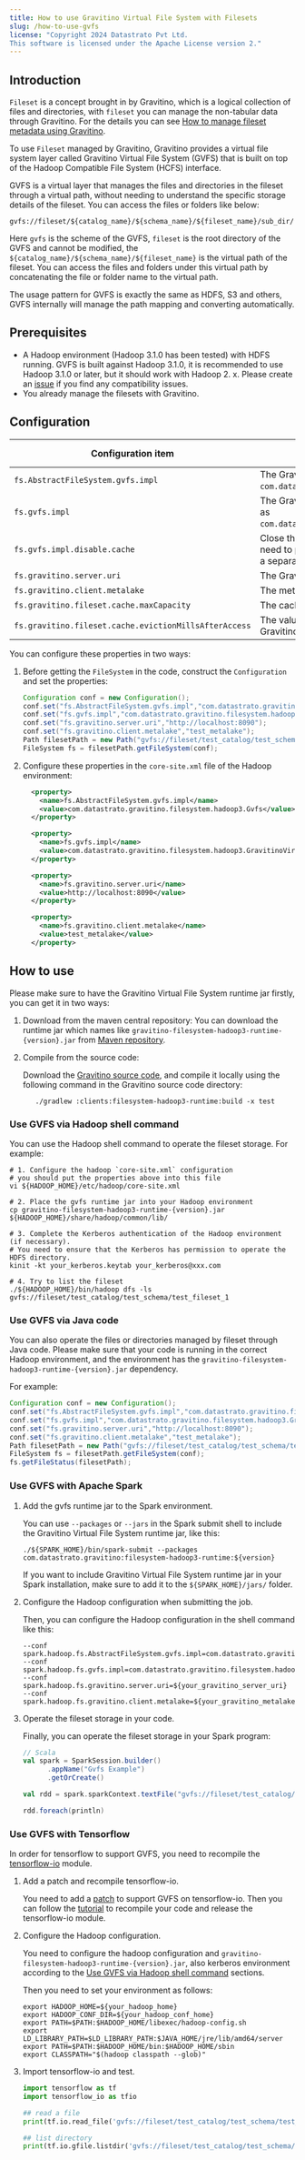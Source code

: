 ```yaml
---
title: How to use Gravitino Virtual File System with Filesets
slug: /how-to-use-gvfs
license: "Copyright 2024 Datastrato Pvt Ltd.
This software is licensed under the Apache License version 2."
---
```


## Introduction

`Fileset` is a concept brought in by Gravitino, which is a logical collection of files and
directories, with `fileset` you can manage the non-tabular data through Gravitino. For the
details you can see [How to manage fileset metadata using Gravitino](./manage-fileset-metadata-using-gravitino.md).

To use `Fileset` managed by Gravitino, Gravitino provides a virtual file system layer called
Gravitino Virtual File System (GVFS) that is built on top of the Hadoop Compatible File System
(HCFS) interface.

GVFS is a virtual layer that manages the files and directories in the fileset through a virtual
path, without needing to understand the specific storage details of the fileset. You can access
the files or folders like below:

```text
gvfs://fileset/${catalog_name}/${schema_name}/${fileset_name}/sub_dir/
```

Here `gvfs` is the scheme of the GVFS, `fileset` is the root directory of the GVFS and cannot be
modified, the `${catalog_name}/${schema_name}/${fileset_name}` is the virtual path of the fileset.
You can access the files and folders under this virtual path by concatenating the file or folder
name to the virtual path.

The usage pattern for GVFS is exactly the same as HDFS, S3 and others, GVFS internally will manage
the path mapping and converting automatically.

## Prerequisites

+ A Hadoop environment (Hadoop 3.1.0 has been tested) with HDFS running. GVFS is built against
  Hadoop 3.1.0, it is recommended to use Hadoop 3.1.0 or later, but it should work with Hadoop 2.
  x. Please create an [issue](https://www.github.com/datastrato/gravitino/issues) if you find any
  compatibility issues.
+ You already manage the filesets with Gravitino.

## Configuration

| Configuration item                                    | Description                                                                                                                                                                                       | Default value | Required | Since version |
|-------------------------------------------------------|---------------------------------------------------------------------------------------------------------------------------------------------------------------------------------------------------|---------------|----------|---------------|
| `fs.AbstractFileSystem.gvfs.impl`                     | The Gravitino Virtual File System abstract class. Please configure it as `com.datastrato.gravitino.filesystem.hadoop3.Gvfs`.                                                                      | (none)        | Yes      | 0.5.0         |
| `fs.gvfs.impl`                                        | The Gravitino Virtual File System implementation class. Please configure it as `com.datastrato.gravitino.filesystem.hadoop3.GravitinoVirtualFileSystem`.                                          | (none)        | Yes      | 0.5.0         |
| `fs.gvfs.impl.disable.cache`                          | Close the Gravitino Virtual File System cache in Hadoop environment. If you need to proxy multi-user operations, please set this value to `true` and create a separate File System for each user. | `false`       | No       | 0.5.0         |
| `fs.gravitino.server.uri`                             | The Gravitino server uri which gvfs needs to load the fileset meta.                                                                                                                               | (none)        | Yes      | 0.5.0         |
| `fs.gravitino.client.metalake`                        | The metalake which fileset belongs.                                                                                                                                                               | (none)        | Yes      | 0.5.0         |
| `fs.gravitino.fileset.cache.maxCapacity`              | The cache capacity in the Gravitino Virtual File System.                                                                                                                                          | `20`          | No       | 0.5.0         |
| `fs.gravitino.fileset.cache.evictionMillsAfterAccess` | The value of time that the cache evicts the element after access in the Gravitino Virtual File System. The value is in `milliseconds`.                                                            | `300000`      | No       | 0.5.0         |

You can configure these properties in two ways:

1. Before getting the `FileSystem` in the code, construct the `Configuration` and set the properties:

    ```java
    Configuration conf = new Configuration();
    conf.set("fs.AbstractFileSystem.gvfs.impl","com.datastrato.gravitino.filesystem.hadoop3.Gvfs");
    conf.set("fs.gvfs.impl","com.datastrato.gravitino.filesystem.hadoop3.GravitinoVirtualFileSystem");
    conf.set("fs.gravitino.server.uri","http://localhost:8090");
    conf.set("fs.gravitino.client.metalake","test_metalake");
    Path filesetPath = new Path("gvfs://fileset/test_catalog/test_schema/test_fileset_1");
    FileSystem fs = filesetPath.getFileSystem(conf);
    ```

2. Configure these properties in the `core-site.xml` file of the Hadoop environment:

    ```xml
      <property>
        <name>fs.AbstractFileSystem.gvfs.impl</name>
        <value>com.datastrato.gravitino.filesystem.hadoop3.Gvfs</value>
      </property>

      <property>
        <name>fs.gvfs.impl</name>
        <value>com.datastrato.gravitino.filesystem.hadoop3.GravitinoVirtualFileSystem</value>
      </property>

      <property>
        <name>fs.gravitino.server.uri</name>
        <value>http://localhost:8090</value>
      </property>

      <property>
        <name>fs.gravitino.client.metalake</name>
        <value>test_metalake</value>
      </property>
    ```

## How to use

Please make sure to have the Gravitino Virtual File System runtime jar firstly, you can get it in
two ways:

1. Download from the maven central repository: You can download the runtime jar which names like
   `gravitino-filesystem-hadoop3-runtime-{version}.jar` from [Maven repository](https://mvnrepository.com/).
2. Compile from the source code:

   Download the [Gravitino source code](https://github.com/datastrato/gravitino), and compile it
   locally using the following command in the Gravitino source code directory:

    ```shell
       ./gradlew :clients:filesystem-hadoop3-runtime:build -x test
    ```

### Use GVFS via Hadoop shell command

You can use the Hadoop shell command to operate the fileset storage. For example:

```shell
# 1. Configure the hadoop `core-site.xml` configuration
# you should put the properties above into this file
vi ${HADOOP_HOME}/etc/hadoop/core-site.xml

# 2. Place the gvfs runtime jar into your Hadoop environment
cp gravitino-filesystem-hadoop3-runtime-{version}.jar ${HADOOP_HOME}/share/hadoop/common/lib/

# 3. Complete the Kerberos authentication of the Hadoop environment (if necessary).
# You need to ensure that the Kerberos has permission to operate the HDFS directory.
kinit -kt your_kerberos.keytab your_kerberos@xxx.com

# 4. Try to list the fileset
./${HADOOP_HOME}/bin/hadoop dfs -ls gvfs://fileset/test_catalog/test_schema/test_fileset_1
```

### Use GVFS via Java code

You can also operate the files or directories managed by fileset through Java code.
Please make sure that your code is running in the correct Hadoop environment, and the environment
has the `gravitino-filesystem-hadoop3-runtime-{version}.jar` dependency.

For example:

```java
Configuration conf = new Configuration();
conf.set("fs.AbstractFileSystem.gvfs.impl","com.datastrato.gravitino.filesystem.hadoop3.Gvfs");
conf.set("fs.gvfs.impl","com.datastrato.gravitino.filesystem.hadoop3.GravitinoVirtualFileSystem");
conf.set("fs.gravitino.server.uri","http://localhost:8090");
conf.set("fs.gravitino.client.metalake","test_metalake");
Path filesetPath = new Path("gvfs://fileset/test_catalog/test_schema/test_fileset_1");
FileSystem fs = filesetPath.getFileSystem(conf);
fs.getFileStatus(filesetPath);
```

### Use GVFS with Apache Spark

1. Add the gvfs runtime jar to the Spark environment.

    You can use `--packages` or `--jars` in the Spark submit shell to include the Gravitino Virtual
    File System runtime jar, like this:

    ```shell
    ./${SPARK_HOME}/bin/spark-submit --packages com.datastrato.gravitino:filesystem-hadoop3-runtime:${version}
    ```

    If you want to include Gravitino Virtual File System runtime jar in your Spark installation,
    make sure to add it to the `${SPARK_HOME}/jars/` folder.

2. Configure the Hadoop configuration when submitting the job.

    Then, you can configure the Hadoop configuration in the shell command like this:

    ```shell
    --conf spark.hadoop.fs.AbstractFileSystem.gvfs.impl=com.datastrato.gravitino.filesystem.hadoop3.Gvfs
    --conf spark.hadoop.fs.gvfs.impl=com.datastrato.gravitino.filesystem.hadoop3.GravitinoVirtualFileSystem
    --conf spark.hadoop.fs.gravitino.server.uri=${your_gravitino_server_uri}
    --conf spark.hadoop.fs.gravitino.client.metalake=${your_gravitino_metalake}
    ```

3. Operate the fileset storage in your code.

    Finally, you can operate the fileset storage in your Spark program:

    ```scala
    // Scala
    val spark = SparkSession.builder()
          .appName("Gvfs Example")
          .getOrCreate()

    val rdd = spark.sparkContext.textFile("gvfs://fileset/test_catalog/test_schema/test_fileset_1")

    rdd.foreach(println)
    ```


### Use GVFS with Tensorflow

In order for tensorflow to support GVFS, you need to recompile the [tensorflow-io](https://github.com/tensorflow/io) module.

1. Add a patch and recompile tensorflow-io.

    You need to add a [patch](https://github.com/tensorflow/io/pull/1970) to support GVFS on
    tensorflow-io. Then you can follow the [tutorial](https://github.com/tensorflow/io/blob/master/docs/development.md)
    to recompile your code and release the tensorflow-io module.

2. Configure the Hadoop configuration.

   You need to configure the hadoop configuration and `gravitino-filesystem-hadoop3-runtime-{version}.jar`,
   also kerberos environment according to the [Use GVFS via Hadoop shell command](#use-gvfs-via-hadoop-shell-command) sections.

   Then you need to set your environment as follows:

   ```shell
   export HADOOP_HOME=${your_hadoop_home}
   export HADOOP_CONF_DIR=${your_hadoop_conf_home}
   export PATH=$PATH:$HADOOP_HOME/libexec/hadoop-config.sh
   export LD_LIBRARY_PATH=$LD_LIBRARY_PATH:$JAVA_HOME/jre/lib/amd64/server
   export PATH=$PATH:$HADOOP_HOME/bin:$HADOOP_HOME/sbin
   export CLASSPATH="$(hadoop classpath --glob)"
   ```

3. Import tensorflow-io and test.

   ```python
   import tensorflow as tf
   import tensorflow_io as tfio

   ## read a file
   print(tf.io.read_file('gvfs://fileset/test_catalog/test_schema/test_fileset_1/test.txt'))

   ## list directory
   print(tf.io.gfile.listdir('gvfs://fileset/test_catalog/test_schema/test_fileset_1/'))
   ```

